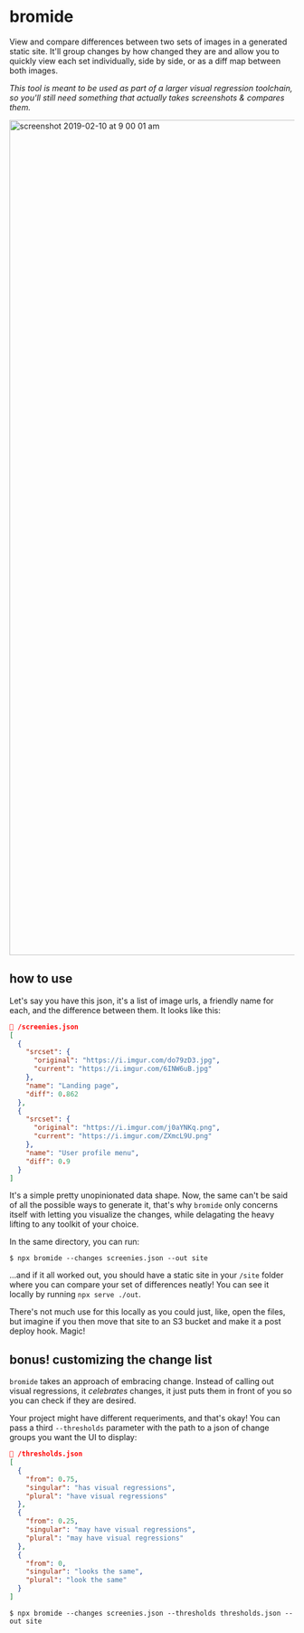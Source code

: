 # bromide

View and compare differences between two sets of images in a generated static site. It'll group changes by how changed they are and allow you to quickly view each set individually, side by side, or as a diff map between both images.

_This tool is meant to be used as part of a larger visual regression toolchain, so you'll still need something that actually takes screenshots & compares them._

<img width="1477" alt="screenshot 2019-02-10 at 9 00 01 am" src="https://user-images.githubusercontent.com/11539094/52531777-a1e03f00-2d12-11e9-926b-1130a1a4395e.png">

## how to use

Let's say you have this json, it's a list of image urls, a friendly name for each, and the difference between them. It looks like this:

```json
📄 /screenies.json
[
  {
    "srcset": {
      "original": "https://i.imgur.com/do79zD3.jpg",
      "current": "https://i.imgur.com/6INW6uB.jpg"
    },
    "name": "Landing page",
    "diff": 0.862
  },
  {
    "srcset": {
      "original": "https://i.imgur.com/j0aYNKq.png",
      "current": "https://i.imgur.com/ZXmcL9U.png"
    },
    "name": "User profile menu",
    "diff": 0.9
  }
]
```

It's a simple pretty unopinionated data shape. Now, the same can't be said of all the possible ways to generate it, that's why `bromide` only concerns itself with letting you visualize the changes, while delagating the heavy lifting to any toolkit of your choice.

In the same directory, you can run:

```
$ npx bromide --changes screenies.json --out site
```

...and if it all worked out, you should have a static site in your `/site` folder where you can compare your set of differences neatly! You can see it locally by running `npx serve ./out`.

There's not much use for this locally as you could just, like, open the files, but imagine if you then move that site to an S3 bucket and make it a post deploy hook. Magic!

## bonus! customizing the change list

`bromide` takes an approach of embracing change. Instead of calling out visual regressions, it _celebrates_ changes, it just puts them in front of you so you can check if they are desired.

Your project might have different requeriments, and that's okay! You can pass a third `--thresholds` parameter with the path to a json of change groups you want the UI to display:

```json
📄 /thresholds.json
[
  {
    "from": 0.75,
    "singular": "has visual regressions",
    "plural": "have visual regressions"
  },
  {
    "from": 0.25,
    "singular": "may have visual regressions",
    "plural": "may have visual regressions"
  },
  {
    "from": 0,
    "singular": "looks the same",
    "plural": "look the same"
  }
]
```

```
$ npx bromide --changes screenies.json --thresholds thresholds.json --out site
```
